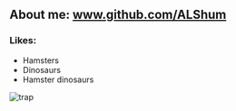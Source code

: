 ## About me: www.github.com/ALShum

### Likes:
* Hamsters
* Dinosaurs
* Hamster dinosaurs

![trap](https://upload.wikimedia.org/wikipedia/en/6/6e/AckbarStanding.jpg)
